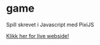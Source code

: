 # game
Spill skrevet i Javascript med PixiJS

[Klikk her for live webside!](https://github.com/sigurdrj/game)
